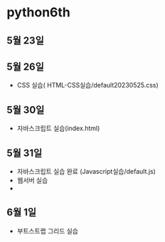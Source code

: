 # python6th


## 5월 23일

## 5월 26일

- CSS 실습( HTML-CSS실습/default20230525.css)


## 5월 30일

- 자바스크립트 실습(index.html)

## 5월 31일

- 자바스크립트 실습 완료 (Javascript실습/default.js)
- 웹서버 실습
- 
## 6월 1일
- 부트스트랩 그리드 실습
